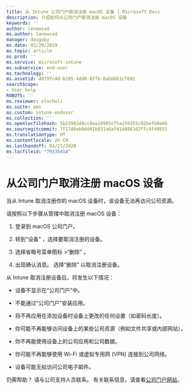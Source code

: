 ```yaml
---
title: 从 Intune 公司门户取消注册 macOS 设备 | Microsoft Docs
description: 介绍如何从公司门户取消注册 macOS 设备
keywords: ''
author: lenewsad
ms.author: lanewsad
manager: dougeby
ms.date: 03/20/2019
ms.topic: article
ms.prod: ''
ms.service: microsoft-intune
ms.subservice: end-user
ms.technology: ''
ms.assetid: dd79fc4d-6265-4dd0-87fb-8ab66b1cf692
searchScope:
- User help
ROBOTS: ''
ms.reviewer: elocholi
ms.suite: ems
ms.custom: intune-enduser
ms.collection: ''
ms.openlocfilehash: 5b22902d4cc0aa28903cf5a159355c92befb8e6b
ms.sourcegitcommit: 7f17d6eb9dd41b031a6af4148863d2ffc4f49551
ms.translationtype: HT
ms.contentlocale: zh-CN
ms.lasthandoff: 04/21/2020
ms.locfileid: "79335414"
---
```

# <a name="unenroll-your-macos-device-from-company-portal"></a>从公司门户取消注册 macOS 设备

当从 Intune 取消注册你的 macOS 设备时，该设备无法再访问公司资源。

请按照以下步骤从管理中取消注册 macOS 设备：

1. 登录到 macOS 公司门户。
2. 转到“设备”  ，选择要取消注册的设备。

3. 选择省略号菜单图标 >“删除”  。
4. 出现确认消息。 选择“删除”  以取消注册设备。 

从 Intune 取消注册设备后，将发生以下情况：

- 设备不显示在“公司门户”中。

- 不能通过“公司门户”安装应用。

- 将不再应用在添加设备时设备上更改的任何设置（如密码长度）。

- 你可能不再能够访问设备上的某些公司资源（例如文件共享或内部网站）。

- 你不再能使用设备上的公司应用和公司数据。

- 你可能不再能够使用 Wi-Fi 或虚拟专用网 (VPN) 连接到公司网络。

- 设备可能无权访问公司电子邮件。

仍需帮助？ 请与公司支持人员联系。 有关联系信息，请查看[公司门户网站](https://go.microsoft.com/fwlink/?linkid=2010980)。
